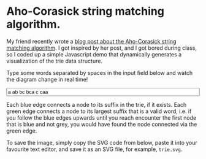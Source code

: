 Aho-Corasick string matching algorithm.
=========

My friend recently wrote a [blog post about the Aho-Corasick string matching algorithm](http://carshen.github.io/data-structures/algorithms/2014/03/25/inuition-aho-corasick-algorithm.html). I got inspired by her post, and I got bored during class, so I coded up a simple Javascript demo that dynamically generates a visualization of the trie data structure.

Type some words separated by spaces in the input field below and watch the diagram change in real time!

<style>
#dictionary {
    width: 100%;
}
svg {
    display: block;
    margin: 0 auto;
    max-height: 800px;
    max-width: 800px;
}
</style>

<input type="text" id="dictionary" value="a ab bc bca c caa"/>

<div id="svg"></div>

Each blue edge connects a node to its suffix in the trie, if it exists. Each green edge connects a node to its largest suffix that is a valid word, i.e. if you follow the blue edges upwards until you reach encounter the first node that is blue and not grey, you would have found the node connected via the green edge.

To save the image, simply copy the SVG code from below, paste it into your favourite text editor, and save it as an SVG file, for example, `trie.svg`. 

<pre><code id="svgcode"></code></pre>

<script>
var h = 0;
function compute(strings) {
    h = 0;
    var trie = {'_root':1};
    for(var i=0, _i=strings.length; i<_i; i++) {
        var t = trie;
        for(var j=0, _j=strings[i].length; j<_j; j++) {
            if(t[strings[i][j]] === undefined) {
                t[strings[i][j]] = {'_in':0};
            }
            if(j === _j-1) {
                t[strings[i][j]]._in = 1;
            }
            t = t[strings[i][j]];
        }
    }
    for(var i=0, _i=strings.length; i<_i; i++) {
        var t = trie;
        for(var j=0, _j=strings[i].length; j<_j; j++) {
            t = t[strings[i][j]];
            var suffix = strings[i].substr(1,j);
            while(!get(suffix, trie)) {
                suffix = suffix.substr(1);
            }
            t._blue = suffix;
        }
    }
    for(var i=0, _i=strings.length; i<_i; i++) {
        var t = trie;
        for(var j=0, _j=strings[i].length; j<_j; j++) {
            t = t[strings[i][j]];
            t._green = t._blue;
            while(t._green !== '' && get(t._green, trie)._in === 0) {
                t._green = get(t._green, trie)._blue;
            }
        }
    }
    widths(trie);
    xy(trie, 0, 1);
    return trie;
}
function get(string, trie) {
    var t = trie;
    for(var j=0, _j=string.length; j<_j; j++) {
        if(t[string[j]] === undefined) return false;
        t = t[string[j]]
    }
    return t;
}
function widths(trie) {
    if(size(trie) === 0) {
        trie._width = 1;
    } else {
        trie._width = 0;
        var keys = Object.keys(trie);
        for(var i=0, _i=keys.length; i<_i; i++) {
            if(keys[i][0] !== '_') {
                widths(trie[keys[i]]);
                trie._width += trie[keys[i]]._width;
            }
        }
    }
}
function xy(trie, x, y) {
    trie._x = x;
    trie._y = y;
    if(y > h) h = y;
    if(size(trie) === 0) {
    } else {
        var _x = 0;
        var keys = Object.keys(trie);
        for(var i=0, _i=keys.length; i<_i; i++) {
            if(keys[i][0] !== '_') {
                xy(trie[keys[i]], x + _x, y + 2);
                var w = trie[keys[i]]._width;
                _x += 2*w;
            }
        }
    }
}
function size(trie) {
    var keys = Object.keys(trie);
    var s = 0;
    for(var i=0, _i=keys.length; i<_i; i++) {
        if(keys[i][0] !== '_') {
            s++;
        }
    }
    return s;
}
function draw(trie) {
    var w = trie._width;
    var SIZE = 50;
    var OFFSET = 5;
    var svg = [ '<?xml version="1.0" encoding="UTF-8" standalone="no"?>',
                '<!DOCTYPE svg PUBLIC "-//W3C//DTD SVG 1.1//EN" "http://www.w3.org/Graphics/SVG/1.1/DTD/svg11.dtd">',
                '<svg xmlns="http://www.w3.org/2000/svg"',
                '    viewBox="0 0 ' + 2*w*SIZE + ' ' + (h+1)*SIZE + '"',
                '    width="' + 2*w*SIZE + '" height="' + (h+1)*SIZE + '" preserveAspectRatio="xMidYMid meet">',
                '    <defs>',
                '        <marker id="TriangleK"',
                '                viewBox="0 0 10 10" ',
                '                refX="5" refY="5"',
                '                markerWidth="3" ',
                '                markerHeight="3"',
                '                orient="auto"',
                '                fill="#333"',
                '                >',
                '            <path d="M 0 0 L 10 5 L 0 10 z" />',
                '        </marker>',
                '        <marker id="TriangleB"',
                '                viewBox="0 0 10 10" ',
                '                refX="5" refY="5"',
                '                markerWidth="3" ',
                '                markerHeight="3"',
                '                orient="auto"',
                '                fill="#35d"',
                '                >',
                '            <path d="M 0 0 L 10 5 L 0 10 z" />',
                '        </marker>',
                '        <marker id="TriangleG"',
                '                viewBox="0 0 10 10" ',
                '                refX="5" refY="5"',
                '                markerWidth="3" ',
                '                markerHeight="3"',
                '                orient="auto"',
                '                fill="#3d5"',
                '                >',
                '            <path d="M 0 0 L 10 5 L 0 10 z" />',
                '        </marker>',
                '        <style type="text/css"><![CDATA[',
                '            circle.in {',
                '                stroke: #333;',
                '                stroke-width: 2;',
                '                fill: #5af;',
                '            }',
                '            circle.out {',
                '                stroke: #333;',
                '                stroke-width: 2;',
                '                fill: #ccc;',
                '            }',
                '            line.edges {',
                '                stroke: #333;',
                '                stroke-width: 3;',
                '                marker-end: url(#TriangleK);',
                '            }',
                '            line.blues {',
                '                stroke: #35d;',
                '                stroke-width: 3;',
                '                opacity: 0.6;',
                '                marker-end: url(#TriangleB);',
                '            }',
                '            line.greens {',
                '                stroke: #3d5;',
                '                stroke-width: 3;',
                '                opacity: 0.6;',
                '                marker-end: url(#TriangleG);',
                '            }',
                '            text {',
                '                text-anchor: middle;',
                '                dominant-baseline: central;',
                '                font-size: 30px;',
                '                font-family: sans-serif;',
                '                fill: #333;',
                '            }',
                '        ]]></style>',
                '    </defs>\n'].join('\n');
    var edges = '';
    var greens = '';
    var blues = '';
    var circles = '';
    var chars = '';
    var q = [trie];
    while(q.length>0) {
        console.log(t);
        var t = q.shift();
        var x = (t._x + t._width)*SIZE, y = t._y*SIZE;
        circles += '\
    <circle cx="' + x + '" cy="' + y + '" r= "' + (SIZE/2-OFFSET) + '" class="' + (t._in?'in':'out') + '"/>\n';
        var keys = Object.keys(t);
        for(var i=0, _i=keys.length; i<_i; i++) {
            if(keys[i][0] !== '_') {
                q.push(t[keys[i]]);
                var xx = (t[keys[i]]._x + t[keys[i]]._width)*SIZE, yy = t[keys[i]]._y*SIZE;
                var dx = x-xx, dy = y-yy, d = Math.sqrt(dx*dx + dy*dy);
                dx /= d; dy /= d;
                edges += '\
    <line x1="' + x + '" y1="' + y + '" x2="' + rnd(xx+SIZE/2*dx) + '" y2="' + rnd(yy+SIZE/2*dy) + '" class="edges" />\n';
                var green = get(t[keys[i]]._green, trie);
                if(!green._root) {
                    var xxg = (green._x + green._width)*SIZE, yyg = green._y*SIZE;
                    var dx = xxg-xx, dy = yyg-yy, d = Math.sqrt(dx*dx + dy*dy);
                    dx /= d; dy /= d;
                    greens += '\
    <line x2="' + rnd(xxg - OFFSET*dy-SIZE/2*dx) + '" y2="' + rnd(yyg + OFFSET*dx-SIZE/2*dy) + 
        '" x1="' + rnd(xx - OFFSET*dy) + '" y1="' + rnd(yy + OFFSET*dx) + '" class="greens" />\n';
                }
                var blue = get(t[keys[i]]._blue, trie);
                var xxb = (blue._x + blue._width)*SIZE, yyb = blue._y*SIZE;
                dx = xxb-xx, dy = yyb-yy, d = Math.sqrt(dx*dx + dy*dy);
                dx /= d; dy /= d;
                blues += '\
    <line x2="' + rnd(xxb + OFFSET*dy-SIZE/2*dx) + '" y2="' + rnd(yyb - OFFSET*dx-SIZE/2*dy) + 
        '" x1="' + rnd(xx + OFFSET*dy) + '" y1="' + rnd(yy - OFFSET*dx) + '" class="blues" />\n';
                chars += '\
    <text x="' + xx + '" y="' + yy + '">' + keys[i] + '</text>\n';
            }
        }
    }
    svg += edges;
    svg += blues;
    svg += greens;
    svg += circles;
    svg += chars;
    svg += '</svg>';
    document.getElementById('svg').innerHTML = svg;
    document.getElementById('svgcode').innerText = svg;
    document.getElementById('svgcode').textContent = svg;
    return svg;
}
function rnd(x) {
    return (~~(x*1000))/1000;
}
document.getElementById('dictionary').onchange = 
document.getElementById('dictionary').onkeyup = function() {
    var strings = document.getElementById('dictionary').value.split(' ');
    var trie = compute(strings);
    draw(trie);
}
document.getElementById('dictionary').onkeyup();
</script>

